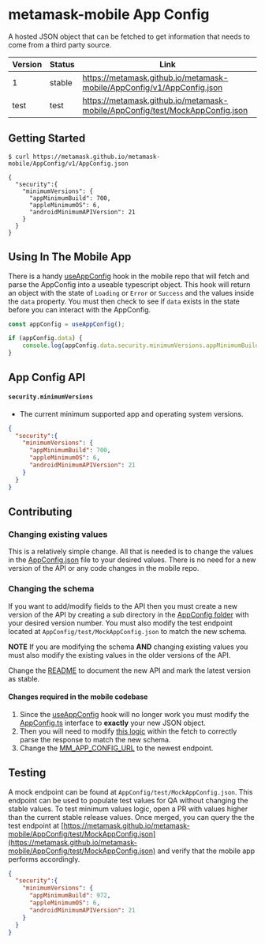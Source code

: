 # metamask-mobile App Config
A hosted JSON object that can be fetched to get information that needs to come from a third party source.

| Version | Status | Link |
|---------|--------|------------------------------------------------------------------------|
| 1 | stable | https://metamask.github.io/metamask-mobile/AppConfig/v1/AppConfig.json |
| test | test | https://metamask.github.io/metamask-mobile/AppConfig/test/MockAppConfig.json |

## Getting Started

```console
$ curl https://metamask.github.io/metamask-mobile/AppConfig/v1/AppConfig.json

{
  "security":{
    "minimumVersions": {
      "appMinimumBuild": 700,
      "appleMinimumOS": 6,
      "androidMinimumAPIVersion": 21
    }
  }
}

```

## Using In The Mobile App
There is a handy [useAppConfig](https://github.com/MetaMask/metamask-mobile/blob/main/app/components/hooks/AppConfig/useAppConfig.tsx) hook in the mobile repo that will fetch and parse the AppConfig into a useable typescript object. This hook will return an object with the state of `Loading` or `Error` or `Success` and the values inside the `data` property. You must then check to see if `data` exists in the state before you can interact with the AppConfig.

```typescript
const appConfig = useAppConfig();

if (appConfig.data) {
	console.log(appConfig.data.security.minimumVersions.appMinimumBuild);
}
```

## App Config API

#### `security.minimumVersions`
- The current minimum supported app and operating system versions.
```json
{
  "security":{
    "minimumVersions": {
      "appMinimumBuild": 700,
      "appleMinimumOS": 6,
      "androidMinimumAPIVersion": 21
    }
  }
}
```

## Contributing

### Changing existing values
This is a relatively simple change. All that is needed is to change the values in the [AppConfig.json](https://github.com/MetaMask/metamask-mobile/blob/gh-pages/AppConfig/v1/AppConfig.json) file to your desired values. There is no need for a new version of the API or any code changes in the mobile repo.
### Changing the schema 
If you want to add/modify fields to the API then you must create a new version of the API by creating a sub directory in the [AppConfig folder](https://github.com/MetaMask/metamask-mobile/tree/gh-pages/AppConfig/) with your desired version number. You must also modify the test endpoint located at `AppConfig/test/MockAppConfig.json` to match the new schema. 

**NOTE** If you are modifying the schema **AND** changing existing values you must also modify the existing values in the older versions of the API.

Change the [README](https://github.com/MetaMask/metamask-mobile/blob/gh-pages/README.md) to document the new API and mark the latest version as stable.

#### Changes required in the mobile codebase
1. Since the [useAppConfig](https://github.com/MetaMask/metamask-mobile/blob/main/app/components/hooks/AppConfig/useAppConfig.tsx) hook will no longer work you must modify the [AppConfig.ts](https://github.com/MetaMask/metamask-mobile/blob/main/app/components/hooks/AppConfig/AppConfig.ts) interface to **exactly** your new JSON object.
2. Then you will need to modify [this logic](https://github.com/MetaMask/metamask-mobile/blob/main/app/components/hooks/AppConfig/useAppConfig.tsx#L22-L30) within the fetch to correctly parse the response to match the new schema.
3. Change the [MM_APP_CONFIG_URL](https://github.com/MetaMask/metamask-mobile/blob/main/app/constants/urls.ts#L34) to the newest endpoint.

## Testing
A mock endpoint can be found at `AppConfig/test/MockAppConfig.json`. This endpoint can be used to populate test values for QA without changing the stable values. To test minimum values logic, open a PR with values higher than the current stable release values. Once merged, you can query the the test endpoint at [https://metamask.github.io/metamask-mobile/AppConfig/test/MockAppConfig.json](https://metamask.github.io/metamask-mobile/AppConfig/test/MockAppConfig.json) and verify that the mobile app performs accordingly.

```json
{
  "security":{
    "minimumVersions": {
      "appMinimumBuild": 972,
      "appleMinimumOS": 6,
      "androidMinimumAPIVersion": 21
    }
  }
}
```